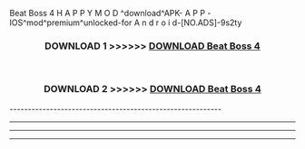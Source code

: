  Beat Boss 4  H A P P Y M O D ^download^APK- A P P -IOS^mod^premium^unlocked-for A n d r o i d-[NO.ADS]-9s2ty



<div align="center">

<h3>DOWNLOAD 1 >>>>>> <a href="https://en-mod.web.app/?en= Beat Boss 4 ">DOWNLOAD Beat Boss 4  </a></h3><br>

<h3>DOWNLOAD 2 >>>>>> <a href="https://en-mod.web.app/?en= Beat Boss 4 ">DOWNLOAD Beat Boss 4  </a></h3>

</div>
----------------------------------------------------------

----------------------------------------------------------

----------------------------------------------------------

----------------------------------------------------------




